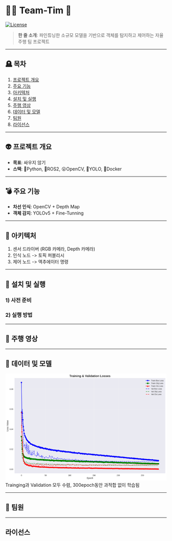 # 🚓🏇 Team-Tim 🔫
[![License](https://img.shields.io/badge/license-MIT-blue)]()
> **한 줄 소개**: 파인튜닝한 소규모 모델을 기반으로 객체를 탐지하고 제어하는 자율주행 팀 프로젝트
---
## 🪦 목차
1. [프로젝트 개요](#프로젝트-개요)
2. [주요 기능](#주요-기능)
3. [아키텍처](#아키텍처)
4. [설치 및 실행](#설치-및-실행)
5. [주행 영상](#주행-영상)
6. [데이터 및 모델](#데이터-및-모델)
7. [팀원](#팀원)
8. [라이선스](#라이선스)
---
## 👽 프로젝트 개요
- **목표**: 싸우지 않기
- **스택**: 🐍Python, 🤖ROS2, 😮OpenCV, 💃YOLO, 🐋Docker
---
## 💣 주요 기능
- **차선 인식**: OpenCV + Depth Map
- **객체 감지**: YOLOv5 + Fine-Tunning
---
## 🐉 아키텍처
1. 센서 드라이버 (RGB 카메라, Depth 카메라)
2. 인식 노드 -> 토픽 퍼블리시
3. 제어 노드 -> 액추에이터 명령
---
## 🐁 설치 및 실행
### 1) 사전 준비

### 2) 실행 방법
---
## 🎠 주행 영상
---
## 🦣 데이터 및 모델
![losses](./training_analysis_plots3/01_losses.png)
Trainging과 Validation 모두 수렴, 300epoch동안 과적합 없이 학습됨

---
## 🤡 팀원
---
## 라이선스

